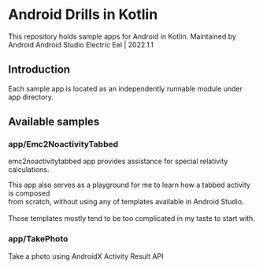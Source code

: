 # Android Drills in Kotlin

This repository holds sample apps for Android in Kotlin.
Maintained by Android Android Studio Electric Eel | 2022.1.1

## Introduction

Each sample app is located as an independently runnable module under app directory.

## Available samples

### app/Emc2NoactivityTabbed
emc2noactivitytabbed app provides assistance for special relativity calculations.  

This app also serves as a playground for me to learn how a tabbed activity is composed   
from scratch, without using any of templates available in Android Studio.<br>  
Those templates mostly tend to be too complicated in my taste to start with.


### app/TakePhoto
Take a photo using AndroidX Activity Result API 
